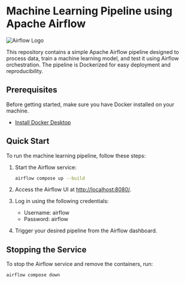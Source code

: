 # Machine Learning Pipeline using Apache Airflow

![Airflow Logo](https://raw.githubusercontent.com/apache/airflow/main/docs/img/cheatsheet.svg)

This repository contains a simple Apache Airflow pipeline designed to process data, train a machine learning model, and test it using Airflow orchestration. The pipeline is Dockerized for easy deployment and reproducibility.

## Prerequisites

Before getting started, make sure you have Docker installed on your machine.

- [Install Docker Desktop](https://www.docker.com/products/docker-desktop/)

## Quick Start

To run the machine learning pipeline, follow these steps:

1. Start the Airflow service:

    ```bash
    airflow compose up --build
    ```

2. Access the Airflow UI at [http://localhost:8080/](http://localhost:8080/).

3. Log in using the following credentials:
   - Username: airflow
   - Password: airflow

4. Trigger your desired pipeline from the Airflow dashboard.

## Stopping the Service

To stop the Airflow service and remove the containers, run:

```bash
airflow compose down

